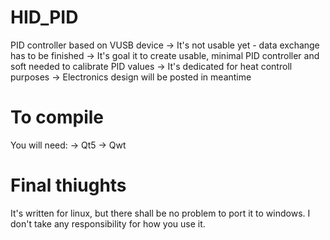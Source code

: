 HID_PID
=======

PID controller based on VUSB device
→ It's not usable yet - data exchange has to be finished
→ It's goal it to create usable, minimal PID controller and soft needed to calibrate PID values
→ It's dedicated for heat controll purposes
→ Electronics design will be posted in meantime

To compile
=======
 You will need:
 → Qt5
 → Qwt
 
Final thiughts
=======
It's written for linux, but there shall be no problem to port it to windows.
I don't take any responsibility for how you use it.
